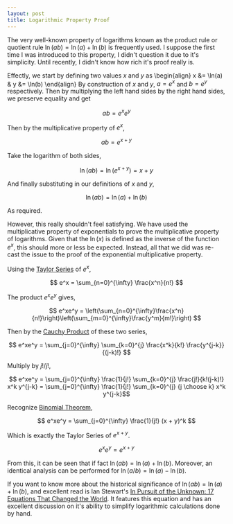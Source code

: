 ```yaml
---
layout: post
title: Logarithmic Property Proof
---
```


The very well-known property of logarithms known as the product rule or quotient rule $\ln(ab) = \ln(a) + \ln(b)$ is frequently used. I suppose the first time I was introduced to this property, I didn't question it due to it's simplicity. Until recently, I didn't know how rich it's proof really is.

Effectly, we start by defining two values $x$ and $y$ as
\begin{align}
    x &= \ln(a) & y &= \ln(b)
\end{align}
By construction of $x$ and $y$, $a = e^x$ and $b = e^y$ respectively. Then by multiplying the left hand sides by the right hand sides, we preserve equality and get

$$ ab = e^xe^y $$

Then by the multiplicative property of $e^x$, 

$$ ab = e^{x+y} $$

Take the logarithm of both sides,

$$ \ln(ab) = \ln(e^{x+y}) = x + y $$

And finally substituting in our definitions of $x$ and $y$,

$$ \ln(ab) = \ln(a) + \ln(b) $$

As required. 

However, this really shouldn't feel satisfying. We have used the multiplicative property of exponentials to prove the multiplicative property of logarithms. Given that the $\ln(x)$ is defined as the inverse of the function $e^x$, this should more or less be expected. Instead, all that we did was re-cast the issue to the proof of the exponential multiplicative property.

Using the [Taylor Series](http://mathworld.wolfram.com/TaylorSeries.html) of $e^x$,

$$ e^x = \sum_{n=0}^{\infty} \frac{x^n}{n!} $$

The product $e^xe^y$ gives,

$$ e^xe^y = \left(\sum_{n=0}^{\infty}\frac{x^n}{n!}\right)\left(\sum_{m=0}^{\infty}\frac{y^m}{m!}\right) $$

Then by the [Cauchy Product](http://en.wikipedia.org/wiki/Cauchy_product) of these two series,

$$ e^xe^y = \sum_{j=0}^{\infty} \sum_{k=0}^{j} \frac{x^k}{k!} \frac{y^{j-k}}{(j-k)!} $$

Multiply by $j!/j!$,

$$ e^xe^y = \sum_{j=0}^{\infty} \frac{1}{j!} \sum_{k=0}^{j} \frac{j!}{k!(j-k)!} x^k y^{j-k} = \sum_{j=0}^{\infty} \frac{1}{j!} \sum_{k=0}^{j} {j \choose k} x^k y^{j-k}$$

Recognize [Binomial Theorem](http://en.wikipedia.org/wiki/Binomial_theorem), 

$$ e^xe^y = \sum_{j=0}^{\infty} \frac{1}{j!} (x + y)^k $$

Which is exactly the Taylor Series of $e^{x+y}$.

$$ e^xe^y = e^{x+y} $$

From this, it can be seen that if fact $\ln(ab) = \ln(a) + \ln(b)$. Moreover, an identical analysis can be performed for $\ln(a/b) = \ln(a) - \ln(b)$.

If you want to know more about the historical significance of $\ln(ab) = \ln(a) + \ln(b)$, and excellent read is Ian Stewart's [In Pursuit of the Unknown: 17 Equations That Changed the World](http://www.amazon.ca/In-Pursuit-Unknown-Equations-Changed/dp/0465085989). It features this equation and has an excellent discussion on it's ability to simplify logarithmic calculations done by hand.